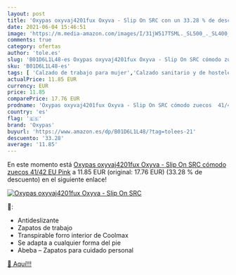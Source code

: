 ```yaml
---
layout: post
title: 'Oxypas oxyvaj4201fux Oxyva - Slip On SRC con un 33.28 % de descuento'
date: 2021-06-04 15:46:51
image: 'https://m.media-amazon.com/images/I/31jW517TSML._SL500_._SL400_.jpg'
comments: true
category: ofertas
author: 'tole.es'
slug: 'B01D6L1L48-es Oxypas oxyvaj4201fux Oxyva - Slip On SRC cómodo zuecos...'
sku: 'B01D6L1L48-es'
tags: [ 'Calzado de trabajo para mujer','Calzado sanitario y de hostelería para mujer','Zapatos','Zapatos para mujer','Zapatos y complementos','Zuecos sanitarios y de hostelería para mujer','oxypas','zuecos', ]
actualPrice: 11.85 EUR
currency: EUR
price: 11.85
comparePrice: 17.76 EUR
prodname: 'Oxypas oxyvaj4201fux Oxyva - Slip On SRC cómodo zuecos  41/42 EU  Pink'
country: 'es'
flag: '🇪🇸'
brand: 'Oxypas'
buyurl: 'https://www.amazon.es/dp/B01D6L1L48/?tag=tolees-21'
descuento: '33.28'
average: '11.85'
---
```


En este momento está [Oxypas oxyvaj4201fux Oxyva - Slip On SRC cómodo zuecos  41/42 EU  Pink](https://www.amazon.es/dp/B01D6L1L48/?tag=tolees-21) a 11.85 EUR (original: 17.76 EUR) (33.28 %  de descuento) en el siguiente enlace!

[![Oxypas oxyvaj4201fux Oxyva - Slip On SRC](https://m.media-amazon.com/images/I/31jW517TSML._SL500_._SL400_.jpg)](https://www.amazon.es/dp/B01D6L1L48/?tag=tolees-21)

🔎:

- Antideslizante
- Zapatos de trabajo
- Transpirable forro interior de Coolmax
- Se adapta a cualquier forma del pie
- Abeba – Zapatos para cuidado personal

[🛒 Aquí!!!](https://www.amazon.es/dp/B01D6L1L48/?tag=tolees-21)
